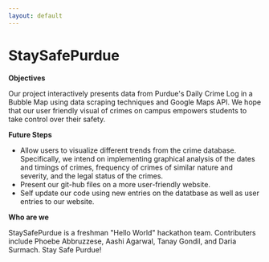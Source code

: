 ```yaml
---
layout: default
---
```


# StaySafePurdue



**Objectives**

 Our project interactively presents data from Purdue's Daily Crime Log in a Bubble Map using data scraping techniques and Google Maps API. 
 We hope that our user friendly visual of crimes on campus empowers students to take control over their safety. 
 

**Future Steps**

- Allow users to visualize different trends from the crime database. Specifically, we intend on implementing graphical analysis of the 
dates and timings of crimes, frequency of crimes of similar nature and severity, and the legal status of the crimes.
- Present our git-hub files on a more user-friendly website.
- Self update our code using new entries on the datatbase as well as user entries to our website.


**Who are we**

StaySafePurdue is a freshman "Hello World" hackathon team. Contributers include Phoebe Abbruzzese, Aashi Agarwal, Tanay Gondil, and Daria Surmach.
Stay Safe Purdue!

